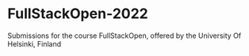 # FullStackOpen-2022
Submissions for the course FullStackOpen, offered by the University Of Helsinki, Finland
